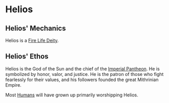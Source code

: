 # Helios

## Helios' Mechanics

Helios is a [Fire Life Deity](../../Deity%20Mechanics/Fire%20Life%20Deity.md).

## Helios' Ethos

Helios is the God of the Sun and the chief of the [Imperial Pantheon](../Imperial%20Pantheon.md). He is symbolized by honor, valor, and justice. He is the patron of those who fight fearlessly for their values, and his followers founded the great Mithrinian Empire.

Most [Humans](../../../../Player%20Characters/Ancenstries/Human.md) will have grown up primarily worshipping Helios.
